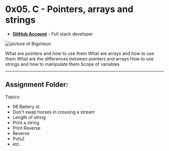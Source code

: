 
# 0x05. C - Pointers, arrays and strings

- __[GitHub Account](github.com/Bigsheun)__ - Full stack developer




 ![picture of Bigsheun](https://avatars.githubusercontent.com/u/88635898?s=120&v=4 "Bigsheun")

What are pointers and how to use them
What are arrays and how to use them
What are the differences between pointers and arrays
How to use strings and how to manipulate them
Scope of variables
___
## Assignment Folder: 

Topics:
 - 98 Battery st.
 - Don't swap horses in crossing a stream
 - Length of string
 - Print a string
 - Print Reverse
 - Reverse
 - Puts2
 - etc.


